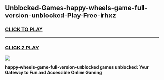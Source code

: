 
## Unblocked-Games-happy-wheels-game-full-version-unblocked-Play-Free-irhxz
<h3>
<a href="https://premium76.site?title=happy-wheels-game-full-version-unblocked&ref=20A">CLICK TO PLAY</a></h3>
<hr>

<h3>
<a href="https://premium76.site?title=happy-wheels-game-full-version-unblocked&ref=20A">CLICK 2 PLAY</a>
  
</h3>

<a href="https://premium76.site?title=happy-wheels-game-full-version-unblocked&ref=20A"><img src="https://clearcache.store/games.png"></a>


**happy-wheels-game-full-version-unblocked games unblocked: Your Gateway to Fun and Accessible Online Gaming**
